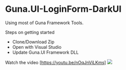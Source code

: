 # Guna.UI-LoginForm-DarkUI
Using most of Guna Framework Tools.

Steps on getting started
* Clone/Download Zip
* Open with Visual Studio 
* Update Guna.UI Framework DLL

Watch the video [https://youtu.be/nOqJnViLKms]
![](https://github.com/sobatdata/Guna.UI-LoginForm-DarkUI/blob/master/ss.png)

